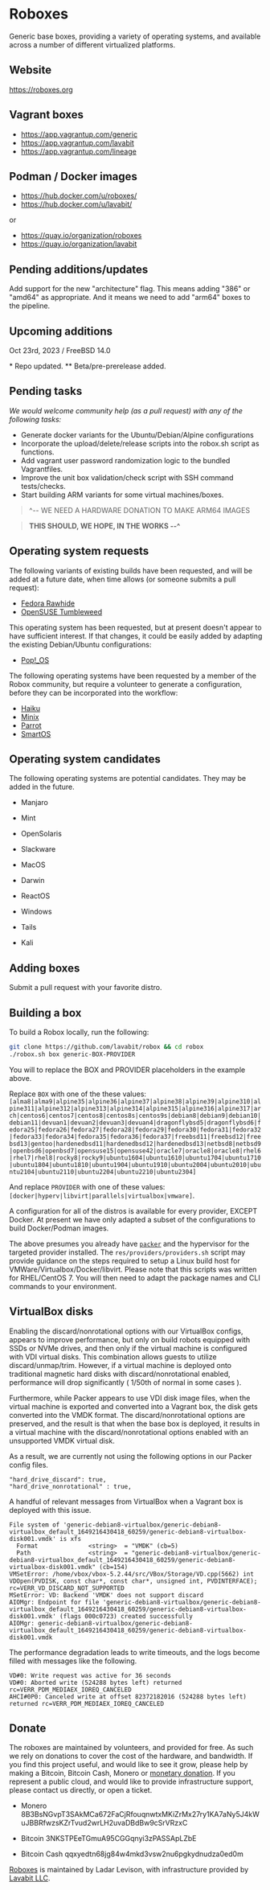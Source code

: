 
# Roboxes

Generic base boxes, providing a variety of operating systems, and available across a number of different virtualized platforms.

## Website

https://roboxes.org

## Vagrant boxes

* https://app.vagrantup.com/generic
* https://app.vagrantup.com/lavabit
* https://app.vagrantup.com/lineage

## Podman / Docker images

* https://hub.docker.com/u/roboxes/
* https://hub.docker.com/u/lavabit/

or

* https://quay.io/organization/roboxes
* https://quay.io/organization/lavabit

## Pending additions/updates

Add support for the new "architecture" flag. This means adding "386" or "amd64" as appropriate. And it means we need to add "arm64" boxes to the pipeline.

## Upcoming additions

Oct 23rd, 2023 / FreeBSD 14.0

\* Repo updated.
\*\* Beta/pre-prerelease added.

## Pending tasks

_We would welcome community help (as a pull request) with any of the following tasks:_

* Generate docker variants for the Ubuntu/Debian/Alpine configurations
* Incorporate the upload/delete/release scripts into the robox.sh script as functions.
* Add vagrant user password randomization logic to the bundled Vagrantfiles.
* Improve the unit box validation/check script with SSH command tests/checks.
* Start building ARM variants for some virtual machines/boxes.
> ^-- WE NEED A HARDWARE DONATION TO MAKE ARM64 IMAGES

> **THIS SHOULD, WE HOPE, IN THE WORKS --^**

## Operating system requests

The following variants of existing builds have been requested, and will be added at a future date, when time allows (or someone submits a pull request):

* [Fedora Rawhide](https://fedoraproject.org/wiki/Releases/Rawhide)
* [OpenSUSE Tumbleweed](https://software.opensuse.org/distributions/tumbleweed)

This operating system has been requested, but at present doesn't appear to have sufficient interest. If that changes, it could be easily added by adapting the existing Debian/Ubuntu configurations:

* [Pop\!\_OS](https://pop.system76.com/)

The following operating systems have been requested by a member of the Robox community, but require a volunteer to generate a configuration, before they can be incorporated into the workflow:

* [Haiku](https://www.haiku-os.org/get-haiku/)
* [Minix](https://www.minix3.org/)
* [Parrot](https://www.parrotsec.org/)
* [SmartOS](https://www.joyent.com/smartos)

## Operating system candidates

The following operating systems are potential candidates. They may be added in the future.

* Manjaro
* Mint
* OpenSolaris
* Slackware

* MacOS
* Darwin

* ReactOS
* Windows

* Tails
* Kali

## Adding boxes

Submit a pull request with your favorite distro.

## Building a box

To build a Robox locally, run the following:

```bash
git clone https://github.com/lavabit/robox && cd robox
./robox.sh box generic-BOX-PROVIDER
```

You will to replace the BOX and PROVIDER placeholders in the example above.

Replace `BOX` with one of the these values:  `[alma8|alma9|alpine35|alpine36|alpine37|alpine38|alpine39|alpine310|alpine311|alpine312|alpine313|alpine314|alpine315|alpine316|alpine317|arch|centos6|centos7|centos8|centos8s|centos9s|debian8|debian9|debian10|debian11|devuan1|devuan2|devuan3|devuan4|dragonflybsd5|dragonflybsd6|fedora25|fedora26|fedora27|fedora28|fedora29|fedora30|fedora31|fedora32|fedora33|fedora34|fedora35|fedora36|fedora37|freebsd11|freebsd12|freebsd13|gentoo|hardenedbsd11|hardenedbsd12|hardenedbsd13|netbsd8|netbsd9|openbsd6|openbsd7|opensuse15|opensuse42|oracle7|oracle8|oracle8|rhel6|rhel7|rhel8|rocky8|rocky9|ubuntu1604|ubuntu1610|ubuntu1704|ubuntu1710|ubuntu1804|ubuntu1810|ubuntu1904|ubuntu1910|ubuntu2004|ubuntu2010|ubuntu2104|ubuntu2110|ubuntu2204|ubuntu2210|ubuntu2304]`

And replace `PROVIDER` with one of these values: `[docker|hyperv|libvirt|parallels|virtualbox|vmware]`.

A configuration for all of the distros is available for every provider, EXCEPT Docker. At present we have only adapted a subset of the configurations to build Docker/Podman images.

The above presumes you already have [`packer`](https://www.packer.io/) and the hypervisor for the targeted provider installed. The `res/providers/providers.sh` script may provide guidance on the steps required to setup a Linux build host for VMWare/Virtualbox/Docker/libvirt. Please note that this scripts was written for RHEL/CentOS 7. You will then need to adapt the package names and CLI commands to your environment.

## VirtualBox disks

Enabling the discard/nonrotational options with our VirtualBox configs, appears to improve performance, but only on build robots equipped with SSDs or NVMe drives, and then only if the virtual machine is configured with VDI virtual disks. This combination allows guests to utilize discard/unmap/trim. However, if a virtual machine is deployed onto traditional magnetic hard disks with discard/nonrotational enabled, performance will drop significantly ( 1/50th of normal in some cases ).

Furthermore, while Packer appears to use VDI disk image files, when the virtual machine is exported and converted into a Vagrant box, the disk gets converted into the VMDK format. The discard/nonrotational options are preserved, and the result is that when the base box is deployed, it results in a virtual machine with the discard/nonrotational options enabled with an unsupported VMDK virtual disk.

As a result, we are currently not using the following options in our Packer config files.
```
"hard_drive_discard": true,
"hard_drive_nonrotational" : true,
```
A handful of relevant messages from VirtualBox when a Vagrant box is deployed with this issue.
```
File system of 'generic-debian8-virtualbox/generic-debian8-virtualbox_default_1649216430418_60259/generic-debian8-virtualbox-disk001.vmdk' is xfs
  Format              <string>  = "VMDK" (cb=5)
  Path                <string>  = "generic-debian8-virtualbox/generic-debian8-virtualbox_default_1649216430418_60259/generic-debian8-virtualbox-disk001.vmdk" (cb=154)
VMSetError: /home/vbox/vbox-5.2.44/src/VBox/Storage/VD.cpp(5662) int VDOpen(PVDISK, const char*, const char*, unsigned int, PVDINTERFACE); rc=VERR_VD_DISCARD_NOT_SUPPORTED
MSetError: VD: Backend 'VMDK' does not support discard
AIOMgr: Endpoint for file 'generic-debian8-virtualbox/generic-debian8-virtualbox_default_1649216430418_60259/generic-debian8-virtualbox-disk001.vmdk' (flags 000c0723) created successfully
AIOMgr: generic-debian8-virtualbox/generic-debian8-virtualbox_default_1649216430418_60259/generic-debian8-virtualbox-disk001.vmdk
```
The performance degradation leads to write timeouts, and the logs become filled with messages like the following.
```
VD#0: Write request was active for 36 seconds
VD#0: Aborted write (524288 bytes left) returned rc=VERR_PDM_MEDIAEX_IOREQ_CANCELED
AHCI#0P0: Canceled write at offset 82372182016 (524288 bytes left) returned rc=VERR_PDM_MEDIAEX_IOREQ_CANCELED
```

## Donate

The roboxes are maintained by volunteers, and provided for free. As such we rely on donations to cover the cost of the hardware, and bandwidth. If you find this project useful, and would like to see it grow, please help by making a Bitcoin, Bitcoin Cash, Monero or [monetary donation](https://www.paypal.com/cgi-bin/webscr?cmd=_s-xclick&hosted_button_id=99THGS6F4HGLU&source=url). If you represent a public cloud, and would like to provide infrastructure support, please contact us directly, or open a ticket.

* Monero
8B3BsNGvpT3SAkMCa672FaCjRfouqnwtxMKiZrMx27ry1KA7aNy5J4kWuJBBRfwzsKZrTvud2wrLH2uvaDBdBw9cSrVRzxC

* Bitcoin
3NKSTPEeTGmuA95CGGqnyi3zPASSApLZbE

* Bitcoin Cash
qqxyedtn68jg84w4mkd3vsw2nu6pgkydnudza0ed0m

[Roboxes](https://roboxes.org) is maintained by Ladar Levison, with infrastructure provided by [Lavabit LLC](https://lavabit.com).
